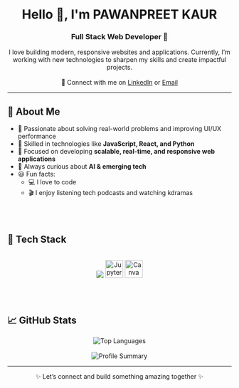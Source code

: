 
<h1 align="center">Hello 👋, I'm PAWANPREET KAUR</h1>
<h3 align="center">Full Stack Web Developer 🚀</h3>

<p align="center">
  I love building modern, responsive websites and applications.  
  Currently, I’m working with new technologies to sharpen my skills and create impactful projects.  
  <br><br>
  🔗 Connect with me on 
  <a href="https://www.linkedin.com/in/pawan-preet2003/">LinkedIn</a> or 
  <a href="mailto:kpawanpreet2003@gmail.com">Email</a>
</p>

---

## 🧐 About Me  

- 🧠 Passionate about solving real-world problems and improving UI/UX performance  
- 🔧 Skilled in technologies like **JavaScript, React, and Python**  
- 🎯 Focused on developing **scalable, real-time, and responsive web applications**  
- 💬 Always curious about **AI & emerging tech**  
- 😃 Fun facts:  
  - 💻 I love to code  
  - 🎬 I enjoy listening tech podcasts and watching kdramas  
  
<br><br>
<!-- Tech Stack -->
<h2> 🥞 Tech Stack</h2>
<p align="center">
  <br>
<!-- mysql,php, -->
  <img src="https://skillicons.dev/icons?i=html,css,bootstrap,js,react,git,github,vscode,python" />
<img src="https://cdn.jsdelivr.net/gh/devicons/devicon/icons/jupyter/jupyter-original.svg" alt="Jupyter Notebook" width="40" />
  <img src="https://cdn.jsdelivr.net/gh/devicons/devicon/icons/canva/canva-original.svg" alt="Canva Logo" width="40" height="40" />
  <br> 
  </p>
  <br><br>


## 📈 GitHub Stats  

<p align="center">
  <img src="https://github-readme-stats.vercel.app/api/top-langs/?username=pawancodecrafts&layout=compact&theme=radical" alt="Top Languages" />
  <br><br>
  <img src="https://github-profile-summary-cards.vercel.app/api/cards/profile-details?username=pawancodecrafts&theme=radical" alt="Profile Summary" />
</p>

---

<p align="center">✨ Let’s connect and build something amazing together ✨</p>


    

